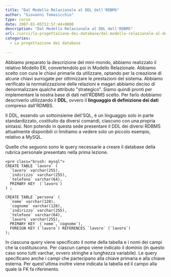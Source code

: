 ```yaml
---
title: "Dal Modello Relazionale al DDL dell'RDBMS"
author: "Giovanni Tomasicchio"
type: corso
date: 2007-01-05T12:57:44+0000
description: "Dal Modello Relazionale al DDL dell'RDBMS"
url: /corsi/la-progettazione-dei-database/dal-modello-relazionale-al-ddl-dellrdbms/
categories:
  - La progettazione dei database
  
---
```

Abbiamo preparato la descrizione del mini-mondo, abbiamo realizzato il relativo Modello ER, convertendolo poi in Modello Relazionale. Abbiamo scelto con cura le chiavi primarie da utilizzare, optando per la creazione di alcune chiavi surrogate per ottimizzare le prestazioni del sistema. Abbiamo verificato la normalizzazione delle relazioni e magari abbiamo deciso di denormalizzare qualche attributo "strategico". Siamo quindi pronti per implementare la nostra base di dati nell'RDBMS scelto. Per farlo dobbiamo descriverlo utilizzando il **DDL**, ovvero il **linguaggio di definizione dei dati** compreso dall'RDMBS.

Il DDL, essendo un sottoinsieme dell'SQL, è un linguaggio solo in parte standardizzato, costituito da diversi comandi, ciascuno con una propria sintassi. Non potendo in questa sede presentare il DDL dei diversi RDBMS attualmente disponibili ci limitiamo a vedere solo un piccolo esempio, relativo a MySQL.

Quelle che seguono sono le query necessarie a creare il database della rubrica personale presentato nella prima lezione.

 ```
<pre class="brush: mysql">
CREATE TABLE `lavoro` (
   `lavoro` varchar(255),
   `indirizzo` varchar(255),
   `telefono` varchar(64),
   PRIMARY KEY  (`lavoro`)
) ;

CREATE TABLE `persona` (
   `nome` varchar(128),
   `cognome` varchar(128),
   `indirizzo` varchar(255),
   `telefono` varchar(64),
   `lavoro` varchar(255),
   PRIMARY KEY  (`nome`,`cognome`),
   FOREIGN KEY (`lavoro`) REFERENCES `lavoro` (`lavoro`)
);
```

In ciascuna query viene specificato il nome della tabella e i nomi dei campi che la costituiscono. Per ciascun campo viene indicato il dominio (in questo caso sono tutti varchar, ovvero stringhe a lunghezza variabile). Le query specificano anche i campi che partecipano alla chiave primaria e alla chiave esterna. Per quest'ultima inoltre viene indicata la tabella ed il campo alla quale la FK fa riferimento.
